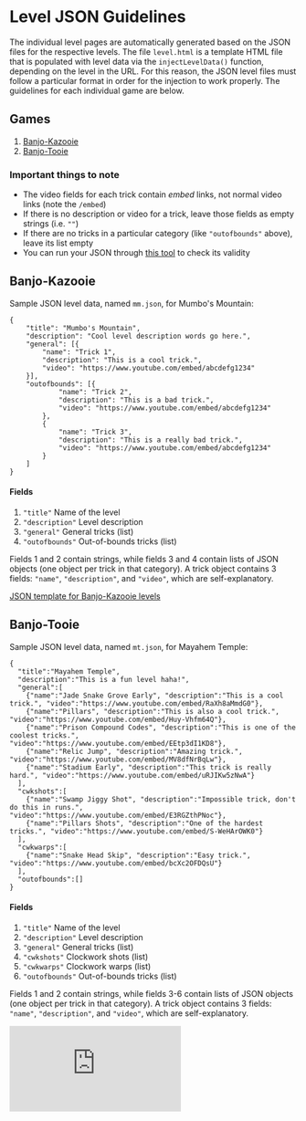 # Level JSON Guidelines
The individual level pages are automatically generated based on the JSON files for the respective levels.
The file `level.html` is a template HTML file that is populated with level data via the `injectLevelData()` function, depending on the level in the URL.
For this reason, the JSON level files must follow a particular format in order for the injection to work properly. The guidelines for each
individual game are below.

## Games
1. [Banjo-Kazooie](#banjo-kazooie)
2. [Banjo-Tooie](#banjo-tooie)

### Important things to note
- The video fields for each trick contain *embed* links, not normal video links (note the `/embed`)
- If there is no description or video for a trick, leave those fields as empty strings (i.e. `""`)
- If there are no tricks in a particular category (like `"outofbounds"` above), leave its list empty
- You can run your JSON through [this tool](https://jsonlint.com/?code=) to check its validity

## Banjo-Kazooie

Sample JSON level data, named `mm.json`, for Mumbo's Mountain:
```
{
	"title": "Mumbo's Mountain",
	"description": "Cool level description words go here.",
	"general": [{
		"name": "Trick 1",
		"description": "This is a cool trick.",
		"video": "https://www.youtube.com/embed/abcdefg1234"
	}],
	"outofbounds": [{
			"name": "Trick 2",
			"description": "This is a bad trick.",
			"video": "https://www.youtube.com/embed/abcdefg1234"
		},
		{
			"name": "Trick 3",
			"description": "This is a really bad trick.",
			"video": "https://www.youtube.com/embed/abcdefg1234"
		}
	]
}
```

#### Fields
1. `"title"` Name of the level
2. `"description"` Level description
3. `"general"` General tricks (list)
4. `"outofbounds"` Out-of-bounds tricks (list)  

Fields 1 and 2 contain strings, while fields 3 and 4 contain lists of JSON objects (one object per trick in that category).
A trick object contains 3 fields: `"name"`, `"description"`, and `"video"`, which are self-explanatory.  

[JSON template for Banjo-Kazooie levels](https://github.com/Dechrissen/Banjo_Speedrunning_Wiki/blob/master/JSON_Guidelines/bkleveltemplate.json)

## Banjo-Tooie

Sample JSON level data, named `mt.json`, for Mayahem Temple:
```
{
  "title":"Mayahem Temple",
  "description":"This is a fun level haha!",
  "general":[
    {"name":"Jade Snake Grove Early", "description":"This is a cool trick.", "video":"https://www.youtube.com/embed/RaXh8aMmdG0"},
    {"name":"Pillars", "description":"This is also a cool trick.", "video":"https://www.youtube.com/embed/Huy-Vhfm64Q"},
    {"name":"Prison Compound Codes", "description":"This is one of the coolest tricks.", "video":"https://www.youtube.com/embed/EEtp3dI1KD8"},
    {"name":"Relic Jump", "description":"Amazing trick.", "video":"https://www.youtube.com/embed/MV8dfNrBqLw"},
    {"name":"Stadium Early", "description":"This trick is really hard.", "video":"https://www.youtube.com/embed/uRJIKw5zNwA"}
  ],
  "cwkshots":[
    {"name":"Swamp Jiggy Shot", "description":"Impossible trick, don't do this in runs.", "video":"https://www.youtube.com/embed/E3RGZthPNoc"},
    {"name":"Pillars Shots", "description":"One of the hardest tricks.", "video":"https://www.youtube.com/embed/S-WeHArOWK0"}
  ],
  "cwkwarps":[
    {"name":"Snake Head Skip", "description":"Easy trick.", "video":"https://www.youtube.com/embed/bcXc2OFDQsU"}
  ],
  "outofbounds":[]
}
```  

#### Fields
1. `"title"` Name of the level
2. `"description"` Level description
3. `"general"` General tricks (list)
4. `"cwkshots"` Clockwork shots (list)
5. `"cwkwarps"` Clockwork warps (list)
6. `"outofbounds"` Out-of-bounds tricks (list)  

Fields 1 and 2 contain strings, while fields 3-6 contain lists of JSON objects (one object per trick in that category).
A trick object contains 3 fields: `"name"`, `"description"`, and `"video"`, which are self-explanatory.  

![JSON template for Banjo-Tooie levels](https://github.com/Dechrissen/Banjo_Speedrunning_Wiki/blob/master/JSON_Guidelines/btleveltemplate.json)
